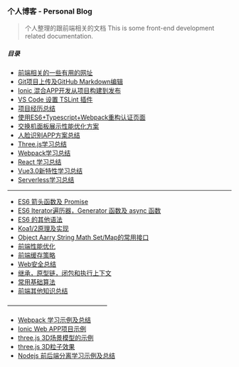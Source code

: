 ### 个人博客 - Personal Blog

> 个人整理的跟前端相关的文档
> This is some front-end development related documentation.

##### 目录

* [前端相关的一些有用的网址](https://github.com/RayProjects/blog/issues/1)
* [Git项目上传及GitHub Markdown编辑](https://github.com/RayProjects/blog/issues/2)
* [Ionic 混合APP开发从项目构建到发布](https://github.com/RayProjects/blog/issues/3)
* [VS Code 设置 TSLint 插件](https://github.com/RayProjects/blog/issues/4)
* [项目经历总结](https://github.com/RayProjects/blog/issues/5)
* [使用ES6+Typescript+Webpack重构认证页面](https://github.com/RayProjects/blog/issues/22)
* [交换机面板展示性能优化方案](https://github.com/RayProjects/blog/issues/10)
* [人脸识别APP方案总结](https://github.com/RayProjects/blog/issues/20)
* [Three.js学习总结](https://github.com/RayProjects/blog/issues/14)
* [Webpack学习总结](https://github.com/RayProjects/blog/issues/15)
* [React 学习总结](https://github.com/RayProjects/blog/issues/21)
* [Vue3.0新特性学习总结](https://github.com/introfei/Blog/issues/26)
* [Serverless学习总结](https://github.com/introfei/Blog/issues/25)
--------------
* [ES6 箭头函数及 Promise](https://github.com/RayProjects/Blog/issues/6)
* [ES6 Iterator遍历器，Generator 函数及 async 函数](https://github.com/RayProjects/blog/issues/7)
* [ES6 的其他语法](https://github.com/RayProjects/blog/issues/8)
* [Koa1/2原理及实现](https://github.com/RayProjects/blog/issues/23)
* [Object Aarry String Math Set/Map的常用接口](https://github.com/RayProjects/blog/issues/13)
* [前端性能优化](https://github.com/RayProjects/Blog/issues/9)
* [前端缓存策略](https://github.com/RayProjects/blog/issues/12)
* [Web安全总结](https://github.com/RayProjects/blog/issues/19)
* [继承，原型链，闭包和执行上下文](https://github.com/RayProjects/blog/issues/11)
* [常用基础算法](https://github.com/RayProjects/blog/issues/16)
* [前端其他知识总结](https://github.com/RayProjects/blog/issues/17)


————————————————

* [Webpack 学习示例及总结](https://github.com/RayProjects/webpack-learning-demo)
* [Ionic Web APP项目示例](https://github.com/RayProjects/VoiceTrain)
* [three.js 3D场景模型的示例](https://github.com/RayProjects/3d-learning-demo)
* [three.js 3D粒子效果](https://github.com/RayProjects/3d-particle-scene)
* [Nodejs 前后端分离学习示例及总结](https://github.com/RayProjects/nodejs-learning-demo)
